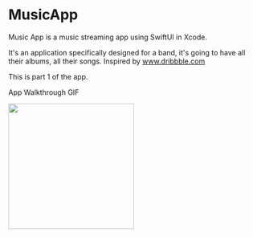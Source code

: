# MusicApp

Music App is a music streaming app using SwiftUI in Xcode.

It's an application specifically designed for a band, it's going to have all their albums, all their songs. Inspired by www.dribbble.com

This is part 1 of the app.

App Walkthrough GIF

<img src="http://g.recordit.co/sJMRWkH7Bz.gif" width=250><br>
